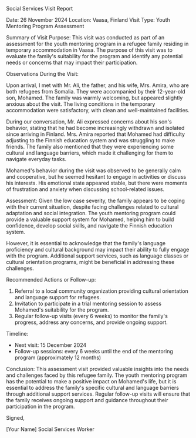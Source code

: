 Social Services Visit Report

Date: 26 November 2024
Location: Vaasa, Finland
Visit Type: Youth Mentoring Program Assessment

Summary of Visit Purpose:
This visit was conducted as part of an assessment for the youth mentoring program in a refugee family residing in temporary accommodation in Vaasa. The purpose of this visit was to evaluate the family's suitability for the program and identify any potential needs or concerns that may impact their participation.

Observations During the Visit:

Upon arrival, I met with Mr. Ali, the father, and his wife, Mrs. Amira, who are both refugees from Somalia. They were accompanied by their 12-year-old son, Mohamed. The family was warmly welcoming, but appeared slightly anxious about the visit. The living conditions in the temporary accommodation were satisfactory, with clean and well-maintained facilities.

During our conversation, Mr. Ali expressed concerns about his son's behavior, stating that he had become increasingly withdrawn and isolated since arriving in Finland. Mrs. Amira reported that Mohamed had difficulty adjusting to the Finnish education system and was struggling to make friends. The family also mentioned that they were experiencing some cultural and language barriers, which made it challenging for them to navigate everyday tasks.

Mohamed's behavior during the visit was observed to be generally calm and cooperative, but he seemed hesitant to engage in activities or discuss his interests. His emotional state appeared stable, but there were moments of frustration and anxiety when discussing school-related issues.

Assessment:
Given the low case severity, the family appears to be coping with their current situation, despite facing challenges related to cultural adaptation and social integration. The youth mentoring program could provide a valuable support system for Mohamed, helping him to build confidence, develop social skills, and navigate the Finnish education system.

However, it is essential to acknowledge that the family's language proficiency and cultural background may impact their ability to fully engage with the program. Additional support services, such as language classes or cultural orientation programs, might be beneficial in addressing these challenges.

Recommended Actions or Follow-up:

1. Referral to a local community organization providing cultural orientation and language support for refugees.
2. Invitation to participate in a trial mentoring session to assess Mohamed's suitability for the program.
3. Regular follow-up visits (every 6 weeks) to monitor the family's progress, address any concerns, and provide ongoing support.

Timeline:

* Next visit: 15 December 2024
* Follow-up sessions: every 6 weeks until the end of the mentoring program (approximately 12 months)

Conclusion:
This assessment visit provided valuable insights into the needs and challenges faced by this refugee family. The youth mentoring program has the potential to make a positive impact on Mohamed's life, but it is essential to address the family's specific cultural and language barriers through additional support services. Regular follow-up visits will ensure that the family receives ongoing support and guidance throughout their participation in the program.

Signed,

[Your Name]
Social Services Worker